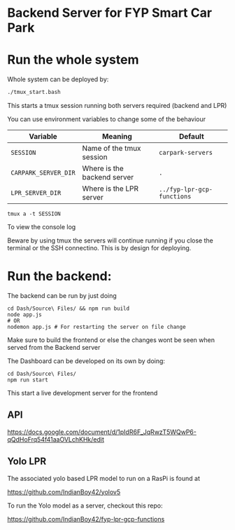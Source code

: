 # Backend Server for FYP Smart Car Park

# Run the whole system

Whole system can be deployed by:
```sh
./tmux_start.bash
```
This starts a tmux session running both servers required (backend and LPR)

You can use environment variables to change some of the behaviour

| Variable             | Meaning                     | Default                    |
| -------------------- | --------------------------- | -------------------------- |
| `SESSION`            | Name of the tmux session    | `carpark-servers`          |
| `CARPARK_SERVER_DIR` | Where is the backend server | `.`                        |
| `LPR_SERVER_DIR`     | Where is the LPR server     | `../fyp-lpr-gcp-functions` |

```
tmux a -t SESSION
```
To view the console log

Beware by using tmux the servers will continue running if you close the terminal or the SSH connectino. This is by design for deploying.

# Run the backend:

The backend can be run by just doing
```
cd Dash/Source\ Files/ && npm run build
node app.js
# OR
nodemon app.js # For restarting the server on file change
```

Make sure to build the frontend or else the changes wont be seen when served from the Backend server

The Dashboard can be developed on its own by doing:
```
cd Dash/Source\ Files/
npm run start
```
This start a live development server for the frontend 

## API

https://docs.google.com/document/d/1pIdR6F_JqRwzT5WQwP6-qQdHoFrq54f41aaOVLchKHk/edit

## Yolo LPR

The associated yolo based LPR model to run on a RasPi is found at 

https://github.com/IndianBoy42/yolov5

To run the Yolo model as a server, checkout this repo:

https://github.com/IndianBoy42/fyp-lpr-gcp-functions

